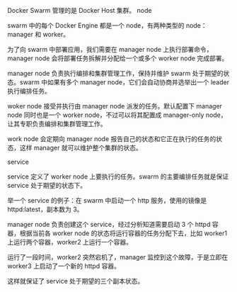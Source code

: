Docker Swarm 管理的是 Docker Host 集群。
node

swarm 中的每个 Docker Engine 都是一个 node，有两种类型的 node：manager 和 worker。

为了向 swarm 中部署应用，我们需要在 manager node 上执行部署命令，manager node 会将部署任务拆解并分配给一个或多个 worker node 完成部署。

manager node 负责执行编排和集群管理工作，保持并维护 swarm 处于期望的状态。swarm 中如果有多个 manager node，它们会自动协商并选举出一个 leader 执行编排任务。

woker node 接受并执行由 manager node 派发的任务。默认配置下 manager node 同时也是一个 worker node，不过可以将其配置成 manager-only node，让其专职负责编排和集群管理工作。

work node 会定期向 manager node 报告自己的状态和它正在执行的任务的状态，这样 manager 就可以维护整个集群的状态。

service

service 定义了 worker node 上要执行的任务。swarm 的主要编排任务就是保证 service 处于期望的状态下。

举一个 service 的例子：在 swarm 中启动一个 http 服务，使用的镜像是 httpd:latest，副本数为 3。

manager node 负责创建这个 service，经过分析知道需要启动 3 个 httpd 容器，根据当前各 worker node 的状态将运行容器的任务分配下去，比如 worker1 上运行两个容器，worker2 上运行一个容器。

运行了一段时间，worker2 突然宕机了，manager 监控到这个故障，于是立即在 worker3 上启动了一个新的 httpd 容器。

这样就保证了 service 处于期望的三个副本状态。
